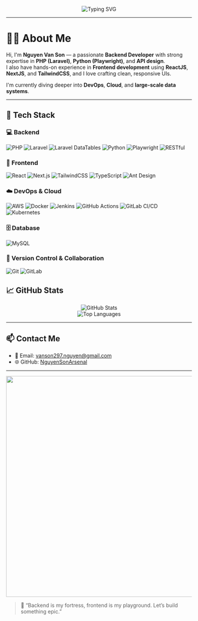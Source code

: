 <!-- Banner động -->
<p align="center">
  <img src="https://readme-typing-svg.demolab.com?font=Fira+Code&size=24&pause=1000&color=F75C7D&center=true&vCenter=true&width=435&lines=Hi+I'm+Son;Backend+%2B+Frontend+Developer;Laravel+%7C+React+%7C+Python+%7C+DevOps" alt="Typing SVG" />
</p>

---

# 👨‍💻 About Me

Hi, I'm **Nguyen Van Son** — a passionate **Backend Developer** with strong expertise in **PHP (Laravel)**, **Python (Playwright)**, and **API design**.  
I also have hands-on experience in **Frontend development** using **ReactJS**, **NextJS**, and **TailwindCSS**, and I love crafting clean, responsive UIs.

I'm currently diving deeper into **DevOps**, **Cloud**, and **large-scale data systems**.

---

## 🚀 Tech Stack

### 💻 Backend
![PHP](https://img.shields.io/badge/-PHP-777BB4?logo=php&logoColor=white&style=for-the-badge)
![Laravel](https://img.shields.io/badge/-Laravel-FF2D20?logo=laravel&logoColor=white&style=for-the-badge)
![Laravel DataTables](https://img.shields.io/badge/-Laravel%20DataTables-1E90FF?logo=laravel&logoColor=white&style=for-the-badge)
![Python](https://img.shields.io/badge/-Python-3776AB?logo=python&logoColor=white&style=for-the-badge)
![Playwright](https://img.shields.io/badge/-Playwright-2EAD33?logo=playwright&logoColor=white&style=for-the-badge)
![RESTful](https://img.shields.io/badge/-RESTful%20API-00BFFF?logo=api&logoColor=white&style=for-the-badge)

### 🎨 Frontend
![React](https://img.shields.io/badge/-React-61DAFB?logo=react&logoColor=white&style=for-the-badge)
![Next.js](https://img.shields.io/badge/-Next.js-ffffff?logo=next.js&logoColor=black&style=for-the-badge)
![TailwindCSS](https://img.shields.io/badge/-TailwindCSS-38B2AC?logo=tailwind-css&logoColor=white&style=for-the-badge)
![TypeScript](https://img.shields.io/badge/-TypeScript-3178C6?logo=typescript&logoColor=white&style=for-the-badge)
![Ant Design](https://img.shields.io/badge/-Ant%20Design-0170FE?logo=ant-design&logoColor=white&style=for-the-badge)

### ☁️ DevOps & Cloud
![AWS](https://img.shields.io/badge/-AWS-FF9900?logo=amazon-aws&logoColor=white&style=for-the-badge)
![Docker](https://img.shields.io/badge/-Docker-2496ED?logo=docker&logoColor=white&style=for-the-badge)
![Jenkins](https://img.shields.io/badge/-Jenkins-D24939?logo=jenkins&logoColor=white&style=for-the-badge)
![GitHub Actions](https://img.shields.io/badge/-GitHub%20Actions-2088FF?logo=github-actions&logoColor=white&style=for-the-badge)
![GitLab CI/CD](https://img.shields.io/badge/-GitLab%20CI%2FCD-FC6D26?logo=gitlab&logoColor=white&style=for-the-badge)
![Kubernetes](https://img.shields.io/badge/-Kubernetes-326CE5?logo=kubernetes&logoColor=white&style=for-the-badge)


### 🗄️ Database
![MySQL](https://img.shields.io/badge/-MySQL-4479A1?logo=mysql&logoColor=white&style=for-the-badge)

### 🧩 Version Control & Collaboration

![Git](https://img.shields.io/badge/-Git-F05032?logo=git&logoColor=white&style=for-the-badge)
![GitLab](https://img.shields.io/badge/-GitLab-FC6D26?logo=gitlab&logoColor=white&style=for-the-badge)


## 📈 GitHub Stats

<p align="center">
  <img src="https://github-readme-stats.vercel.app/api?username=NguyenSonArsenal&show_icons=true&theme=radical" alt="GitHub Stats" />
  <br/>
  <img src="https://github-readme-stats.vercel.app/api/top-langs/?username=NguyenSonArsenal&layout=compact&theme=radical" alt="Top Languages" />
</p>

---

## 📫 Contact Me

- 📧 Email: [vanson297.nguyen@gmail.com](mailto:vanson297.nguyen@gmail.com)
- 🌐 GitHub: [NguyenSonArsenal](https://github.com/NguyenSonArsenal)

---

<!-- Animation workspace -->
<p align="center">
  <img src="https://media.giphy.com/media/qgQUggAC3Pfv687qPC/giphy.gif" width="600" />
</p>

> 💬 “Backend is my fortress, frontend is my playground. Let’s build something epic.”

